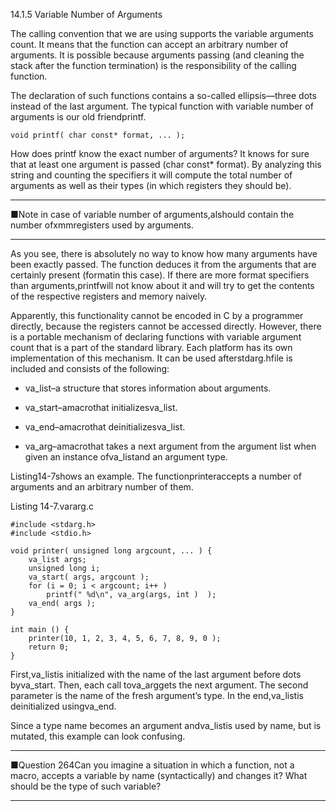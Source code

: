 14.1.5 Variable Number of Arguments

The calling convention that we are using supports the variable arguments count. It means that the function can accept an arbitrary number of arguments. It is possible because arguments passing \(and cleaning the stack after the function termination\) is the responsibility of the calling function.

The declaration of such functions contains a so-called ellipsis—three dots instead of the last argument. The typical function with variable number of arguments is our old friendprintf.

```
void printf( char const* format, ... );
```

How does printf know the exact number of arguments? It knows for sure that at least one argument is passed \(char const\* format\). By analyzing this string and counting the specifiers it will compute the total number of arguments as well as their types \(in which registers they should be\).

---

■Note in case of variable number of arguments,alshould contain the number ofxmmregisters used by arguments.

---

As you see, there is absolutely no way to know how many arguments have been exactly passed. The function deduces it from the arguments that are certainly present \(formatin this case\). If there are more format specifiers than arguments,printfwill not know about it and will try to get the contents of the respective registers and memory naively.

Apparently, this functionality cannot be encoded in C by a programmer directly, because the registers cannot be accessed directly. However, there is a portable mechanism of declaring functions with variable argument count that is a part of the standard library. Each platform has its own implementation of this mechanism. It can be used afterstdarg.hfile is included and consists of the following:

* va\_list–a structure that stores information about arguments.

* va\_start–amacrothat initializesva\_list.

* va\_end–amacrothat deinitializesva\_list.

* va\_arg–amacrothat takes a next argument from the argument list when given an instance ofva\_listand an argument type.

Listing14-7shows an example. The functionprinteraccepts a number of arguments and an arbitrary number of them.

Listing 14-7.vararg.c

```
#include <stdarg.h>
#include <stdio.h>

void printer( unsigned long argcount, ... ) {
    va_list args;
    unsigned long i;
    va_start( args, argcount );
    for (i = 0; i < argcount; i++ )
        printf(" %d\n", va_arg(args, int )  );
    va_end( args );
}

int main () {
    printer(10, 1, 2, 3, 4, 5, 6, 7, 8, 9, 0 );
    return 0;
}
```

First,va\_listis initialized with the name of the last argument before dots byva\_start. Then, each call tova\_arggets the next argument. The second parameter is the name of the fresh argument’s type. In the end,va\_listis deinitialized usingva\_end.

Since a type name becomes an argument andva\_listis used by name, but is mutated, this example can look confusing.

---

■Question 264Can you imagine a situation in which a function, not a macro, accepts a variable by name \(syntactically\) and changes it? What should be the type of such variable?

---



